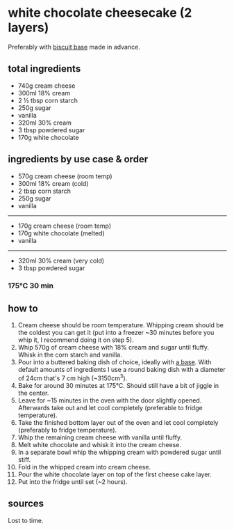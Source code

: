 # white chocolate cheesecake (2 layers)

Preferably with [biscuit base](biscuit-base) made in advance.

## total ingredients

- 740g cream cheese
- 300ml 18% cream
- 2 ½ tbsp corn starch
- 250g sugar
- vanilla
- 320ml 30% cream
- 3 tbsp powdered sugar
- 170g white chocolate

## ingredients by use case & order

- 570g cream cheese (room temp)
- 300ml 18% cream (cold)
- 2 tbsp corn starch
- 250g sugar
- vanilla
---
- 170g cream cheese (room temp)
- 170g white chocolate (melted)
- vanilla
---
- 320ml 30% cream (very cold)
- 3 tbsp powdered sugar

### 175°C 30 min

## how to

1. Cream cheese should be room temperature. Whipping cream should be the coldest you can get it (put into a freezer ~30 minutes before you whip it, I recommend doing it on step 5).
2. Whip 570g of cream cheese with 18% cream and sugar until fluffy. Whisk in the corn starch and vanilla.
3. Pour into a buttered baking dish of choice, ideally with [a base](biscuit-base). With default amounts of ingredients I use a round baking dish with a diameter of 24cm that's 7 cm high (~3150cm<sup>3</sup>).
4. Bake for around 30 minutes at 175°C. Should still have a bit of jiggle in the center.
5. Leave for ~15 minutes in the oven with the door slightly opened. Afterwards take out and let cool completely (preferable to fridge temperature).
6. Take the finished bottom layer out of the oven and let cool completely (preferably to fridge temperature).
7. Whip the remaining cream cheese with vanilla until fluffy.
8. Melt white chocolate and whisk it into the cream cheese.
9. In a separate bowl whip the whipping cream with powdered sugar until stiff.
10. Fold in the whipped cream into cream cheese.
11. Pour the white chocolate layer on top of the first cheese cake layer.
12. Put into the fridge until set (~2 hours).

## sources

Lost to time.
